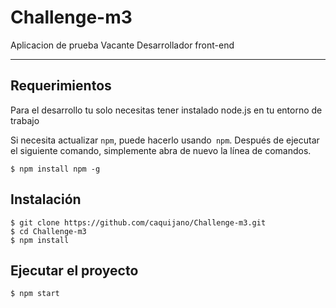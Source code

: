 # Challenge-m3

Aplicacion de prueba Vacante Desarrollador front-end

---
## Requerimientos

Para el desarrollo tu solo necesitas tener instalado node.js en tu entorno de trabajo


Si necesita actualizar `npm`, puede hacerlo usando` npm`. Después de ejecutar el siguiente comando, simplemente abra de nuevo la línea de comandos.

    $ npm install npm -g


## Instalación

    $ git clone https://github.com/caquijano/Challenge-m3.git
    $ cd Challenge-m3
    $ npm install


## Ejecutar el proyecto

    $ npm start
